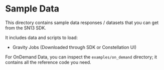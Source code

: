 # Sample Data
This directory contains sample data responses / datasets that you can get from the SN13 SDK.

It includes data and scripts to load:
- Gravity Jobs (Downloaded through SDK or Constellation UI)

For OnDemand Data, you can inspect the `examples/on_demand` directory; it contains all the reference code you need.
